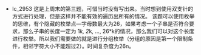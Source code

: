 * lc_2953
这是上周末的第三题，可惜当时没有写出来。当时想到使用双支针的方式进行处理，但是这样并不能有效的遍历出所有的情况。
该题可以使用枚举的思维，有个隐藏的枚举点—字母数最大为26，如果考虑一个子串是否符合要求，那么子串的长度一定为
1*k, 2*k, ..., 26*k的情况，那么我们可以对这个长度进行枚举。所以我们需要做的就是进行分组枚举（分组的原因是第一个限制条件，相邻字符大小不能超过2）。时间复杂度为26n。
